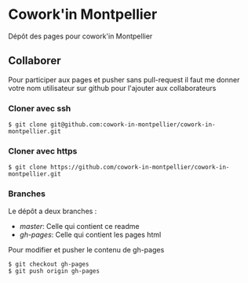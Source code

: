 # Cowork'in Montpellier

Dépôt des pages pour cowork'in Montpellier

## Collaborer

Pour participer aux pages et pusher sans pull-request il faut me donner votre nom utilisateur sur github pour l'ajouter 
aux collaborateurs

### Cloner avec ssh

    $ git clone git@github.com:cowork-in-montpellier/cowork-in-montpellier.git

### Cloner avec https

    $ git clone https://github.com/cowork-in-montpellier/cowork-in-montpellier.git

### Branches

Le dépôt a deux branches :
*   *master*: Celle qui contient ce readme
*   *gh-pages*: Celle qui contient les pages html

Pour modifier et pusher le contenu de gh-pages

    $ git checkout gh-pages
    $ git push origin gh-pages
